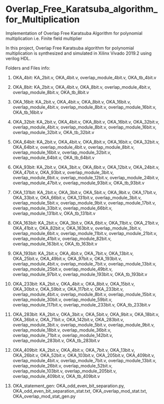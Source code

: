 # Overlap_Free_Karatsuba_algorithm_for_Multiplication
 Implementation of Overlap Free Karatsuba Algorithm for polynomial multiplication i.e. Finite field multiplier


In this project, Overlap Free Karatsuba algorithm for polynomial multiplication is synthesized and simulated in Xilinx Vivado 2019.2 using verilog HDL.


Folders and Files info:

1) OKA_4bit:
   KA_2bit.v,
   OKA_4bit.v,
   overlap_module_4bit.v,
   OKA_tb_4bit.v
    
2) OKA_8bit:
   KA_2bit.v,
   OKA_4bit.v,
   OKA_8bit.v,
   overlap_module_4bit.v,
   overlap_module_8bit.v,
   OKA_tb_8bit.v
    
3) OKA_16bit:
   KA_2bit.v,
   OKA_4bit.v,
   OKA_8bit.v,
   OKA_16bit.v,
   overlap_module_4bit.v,
   overlap_module_8bit.v,
   overlap_module_16bit.v,
   OKA_tb_16bit.v
    
4) OKA_32bit:
   KA_2bit.v,
   OKA_4bit.v,
   OKA_8bit.v,
   OKA_16bit.v,
   OKA_32bit.v,
   overlap_module_4bit.v,
   overlap_module_8bit.v,
   overlap_module_16bit.v,
   overlap_module_32bit.v,
   OKA_tb_32bit.v
    
5) OKA_64bit:
   KA_2bit.v,
   OKA_4bit.v,
   OKA_8bit.v,
   OKA_16bit.v,
   OKA_32bit.v,
   OKA_64bit.v,
   overlap_module_4bit.v,
   overlap_module_8bit.v,
   overlap_module_16bit.v,
   overlap_module_32bit.v,
   overlap_module_64bit.v,
   OKA_tb_64bit.v
    
6) OKA_93bit:
   KA_2bit.v,
   OKA_3bit.v,
   OKA_6bit.v,
   OKA_12bit.v,
   OKA_24bit.v,
   OKA_47bit.v,
   OKA_93bit.v,
   overlap_module_3bit.v,
   overlap_module_6bit.v,
   overlap_module_12bit.v,
   overlap_module_24bit.v,
   overlap_module_47bit.v,
   overlap_module_93bit.v,
   OKA_tb_93bit.v
    
7) OKA_131bit:
   KA_2bit.v,
   OKA_3bit.v,
   OKA_5bit.v,
   OKA_9bit.v,
   OKA_17bit.v,
   OKA_33bit.v,
   OKA_66bit.v,
   OKA_131bit.v,
   overlap_module_3bit.v,
   overlap_module_5bit.v,
   overlap_module_9bit.v,
   overlap_module_17bit.v,
   overlap_module_33bit.v,
   overlap_module_66bit.v,
   overlap_module_131bit.v,
   OKA_tb_131bit.v

8) OKA_163bit:
   KA_2bit.v,
   OKA_3bit.v,
   OKA_6bit.v,
   OKA_11bit.v,
   OKA_21bit.v,
   OKA_41bit.v,
   OKA_82bit.v,
   OKA_163bit.v,
   overlap_module_3bit.v,
   overlap_module_6bit.v,
   overlap_module_11bit.v,
   overlap_module_21bit.v,
   overlap_module_41bit.v,
   overlap_module_82bit.v,
   overlap_module_163bit.v,
   OKA_tb_163bit.v

9) OKA_193bit:
   KA_2bit.v,
   OKA_4bit.v,
   OKA_7bit.v,
   OKA_13bit.v,
   OKA_25bit.v,
   OKA_49bit.v,
   OKA_97bit.v,
   OKA_193bit.v,
   overlap_module_4bit.v,
   overlap_module_7bit.v,
   overlap_module_13bit.v,
   overlap_module_25bit.v,
   overlap_module_49bit.v,
   overlap_module_97bit.v,
   overlap_module_193bit.v,
   OKA_tb_193bit.v
    
10) OKA_233bit: 
    KA_2bit.v,
    OKA_4bit.v,
    OKA_8bit.v,
    OKA_15bit.v,
    OKA_30bit.v,
    OKA_59bit.v,
    OKA_117bit.v,
    OKA_233bit.v,
    overlap_module_4bit.v,
    overlap_module_8bit.v,
    overlap_module_15bit.v,
    overlap_module_30bit.v,
    overlap_module_59bit.v,
    overlap_module_117bit.v,
    overlap_module_233bit.v,
    OKA_tb_233bit.v
    
    
11) OKA_283bit:
    KA_2bit.v,
    OKA_3bit.v,
    OKA_5bit.v,
    OKA_9bit.v,
    OKA_18bit.v,
    OKA_36bit.v,
    OKA_71bit.v,
    OKA_142bit.v,
    OKA_283bit.v,
    overlap_module_3bit.v,
    overlap_module_5bit.v,
    overlap_module_9bit.v,
    overlap_module_18bit.v,
    overlap_module_36bit.v,
    overlap_module_71bit.v,
    overlap_module_142bit.v,
    overlap_module_283bit.v,
    OKA_tb_283bit.v


12) OKA_409bit:
    KA_2bit.v,
    OKA_4bit.v,
    OKA_7bit.v,
    OKA_13bit.v,
    OKA_26bit.v,
    OKA_52bit.v,
    OKA_103bit.v,
    OKA_205bit.v,
    OKA_409bit.v,
    overlap_module_4bit.v,
    overlap_module_7bit.v,
    overlap_module_13bit.v,
    overlap_module_26bit.v,
    overlap_module_52bit.v,
    overlap_module_103bit.v,
    overlap_module_205bit.v,
    overlap_module_409bit.v,
    OKA_tb_409bit.v
    

13) OKA_statement_gen:
    OKA_odd_even_bit_separation.py,
    OKA_odd_even_bit_separation_stat.txt,
    OKA_overlap_mod_stat.txt,
    OKA_overlap_mod_stat_gen.py

